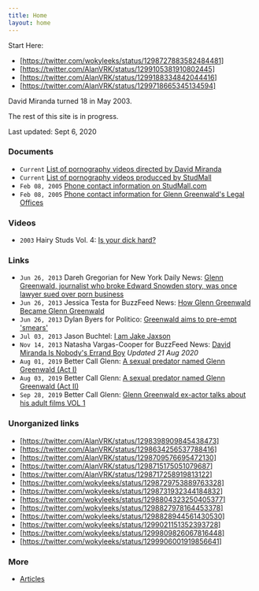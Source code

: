 ```yaml
---
title: Home
layout: home
---
```


Start Here:

- [https://twitter.com/wokyleeks/status/1298727883582484481]
- [https://twitter.com/AlanVRK/status/1299105381910802445]
- [https://twitter.com/AlanVRK/status/1299188334842044416]
- [https://twitter.com/AlanVRK/status/1299718665345134594]

David Miranda turned 18 in May 2003.

The rest of this site is in progress.

Last updated: Sept 6, 2020

### Documents

- ``Current`` [List of pornography videos directed by David Miranda](https://www.gayeroticvideoindex.com/D/3/2013.html)
- ``Current`` [List of pornography videos producced by StudMall](https://www.gayeroticvideoindex.com/C/7/6277.html)
- ``Feb 08, 2005`` [Phone contact information on StudMall.com](http://web.archive.org/web/20050208081923/http://www.studmall.com/contact.php)
- ``Feb 08, 2005`` [Phone contact information for Glenn Greenwald's Legal Offices](https://archive.is/7CM2z)

### Videos

- ``2003`` Hairy Studs Vol. 4: [Is your dick hard?](/media/hairy-studs-4-audio.mp4)

### Links

- ``Jun 26, 2013`` Dareh Gregorian for New York Daily News: [Glenn Greenwald, journalist who broke Edward Snowden story, was once lawyer sued over porn business](https://www.nydailynews.com/news/national/greenwald-reporter-broke-nsa-story-lawyer-sued-porn-biz-article-1.1383448)
- ``Jun 26, 2013`` Jessica Testa for BuzzFeed News: [How Glenn Greenwald Became Glenn Greenwald](https://www.buzzfeednews.com/article/jtes/how-glenn-greenwald-became-glenn-greenwald)
- ``Jun 26, 2013`` Dylan Byers for Politico: [Greenwald aims to pre-empt 'smears'](https://www.politico.com/blogs/media/2013/06/greenwald-aims-to-pre-empt-smears-167191)
- ``Jul 03, 2013`` Jason Buchtel: [I am Jake Jaxson](https://jakejaxson.com/post/54490441032/i-am-jake-jaxson)
- ``Nov 14, 2013`` Natasha Vargas-Cooper for BuzzFeed News: [David Miranda Is Nobody's Errand Boy](https://www.buzzfeed.com/natashavc/david-miranda-is-nobodys-errand-boy) _Updated 21 Aug 2020_
- ``Aug 01, 2019`` Better Call Glenn: [A sexual predator named Glenn Greenwald (Act I)](https://web.archive.org/web/20190803233858/https://bettercallglenn.com/um-predador-sexual-chamado-glenn-greenwald-ato-i/)
- ``Aug 03, 2019`` Better Call Glenn: [A sexual predator named Glenn Greenwald (Act II)](https://web.archive.org/web/20190803233858/https://bettercallglenn.com/um-predador-sexual-chamado-glenn-greenwald-ato-ii/)
- ``Sep 28, 2019`` Better Call Glenn: [Glenn Greenwald ex-actor talks about his adult films VOL 1](https://web.archive.org/web/20191012162650/https://bettercallglenn.com/ex-ator-de-glenn-greenwald-fala-sobre-seus-filmes-adultos-vol-1/)

### Unorganized links

- [https://twitter.com/AlanVRK/status/1298398909845438473]
- [https://twitter.com/AlanVRK/status/1298634256537788416]
- [https://twitter.com/AlanVRK/status/1298709576695472130]
- [https://twitter.com/AlanVRK/status/1298715175051079687]
- [https://twitter.com/AlanVRK/status/1298717258919813122]
- [https://twitter.com/wokyleeks/status/1298729753889763328]
- [https://twitter.com/wokyleeks/status/1298731932344184832]
- [https://twitter.com/wokyleeks/status/1298804323250405377]
- [https://twitter.com/wokyleeks/status/1298827978164453378]
- [https://twitter.com/wokyleeks/status/1298828944561430530]
- [https://twitter.com/wokyleeks/status/1299021151352393728]
- [https://twitter.com/wokyleeks/status/1299809826067816448]
- [https://twitter.com/wokyleeks/status/1299906001919856641]

### More

- [Articles](articles.md)
